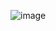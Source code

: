 ![image](https://github.com/Valentin1289/Valentin1289/assets/92501875/92ee21c0-f859-494c-b217-7d72d4ed5036)
